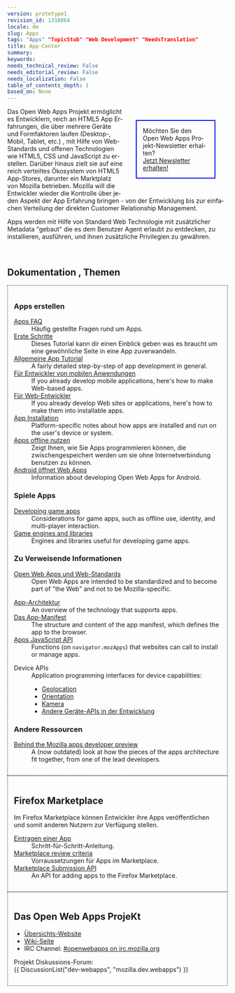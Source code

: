 ```yaml
---
version: prototype1
revision_id: 1318064
locale: de
slug: Apps
tags: "Apps" "TopicStub" "Web Development" "NeedsTranslation"
title: App-Center
summary: 
keywords: 
needs_technical_review: False
needs_editorial_review: False
needs_localization: False
table_of_contents_depth: 1
based_on: None
---
```

<div style="float: right; margin: 2em; padding: 1em; border: solid blue 2px; width: 150px"><span id="result_box" lang="de"><span class="hps">Möchten Sie den</span> <span class="hps">Open Web</span> <span class="hps">Apps</span> <span class="hps">Projekt-Newsletter</span> <span class="hps">erhalten</span><span>?</span></span><br />
<a href="/apps">Jetzt Newsletter erhalten!</a></div>

<p><span id="result_box" lang="de"><span class="hps">Das</span> <span class="hps">Open Web</span> <span class="hps">Apps</span> <span class="hps">Projekt</span> <span class="hps">ermöglicht es Entwicklern,</span> <span class="hps">reich an</span> <span class="hps">HTML5</span> <span class="hps">App</span> <span class="hps">Erfahrungen, die</span> <span class="hps">über mehrere Geräte</span> <span class="hps">und Formfaktoren</span> <span class="hps">laufen</span> <span class="atn hps">(</span><span>Desktop-, Mobil</span><span>, Tablet</span><span>, etc.) ,</span> <span class="hps">mit Hilfe von Web</span><span>-Standards</span> <span class="hps">und offenen</span> <span class="hps">Technologien wie</span> <span class="hps">HTML5</span><span>, CSS</span> <span class="hps">und</span> <span class="hps">JavaScript</span> zu <span class="hps">erstellen.</span></span><span id="result_box" lang="de"><span class="hps"> Darüber hinaus</span> <span class="hps">zielt sie auf</span> <span class="hps">eine reich</span> <span class="hps">verteiltes</span> <span class="hps">Ökosystem von</span> <span class="hps">HTML5</span> <span class="hps">App-Stores</span><span>, darunter ein</span> <span class="hps">Marktplatz</span> <span class="hps">von Mozilla</span> <span class="hps">betrieben</span><span class="hps">.</span> <span class="hps">Mozilla</span> <span class="hps">will die</span> <span class="hps">Entwickler</span> <span class="hps">wieder die Kontrolle über</span> <span class="hps">jeden Aspekt der</span> <span class="hps">App</span> <span class="hps">Erfahrung</span> <span class="hps">bringen</span> <span class="hps">- von</span> <span class="hps">der Entwicklung bis zur</span> <span class="hps">einfachen</span> <span class="hps">Verteilung</span> <span class="hps">der direkten</span> <span class="hps">Customer Relationship Management.</span></span></p>

<p>Apps werden mit Hilfe von Standard Web Technologie mit zusätzlicher Metadata "gebaut" die es dem Benutzer Agent erlaubt zu entdecken, zu installieren, ausführen, und ihnen zusätzliche Privilegien zu gewähren.</p>

<p>&nbsp;</p>

<h2 id="Dokumentation_Themen"><span class="short_text" id="result_box" lang="de"><span class="hps">Dokumentation</span> <span class="hps">, Themen</span></span></h2>

<div style="overflow:hidden">
<div style="-moz-column-width:28em; -webkit-columns:28em; columns:28em; border: dotted 1px; padding: 1em;">
<div>
<h3 id="Apps_erstellen">Apps erstellen</h3>

<dl>
 <dt><a href="/en-US/docs/Apps/FAQs">Apps FAQ</a></dt>
 <dd>Häufig gestellte Fragen rund um Apps.</dd>
 <dt><a href="/en-US/docs/Apps/Getting_Started">Erste Schritte</a></dt>
 <dd>Dieses Tutorial kann dir einen Einblick geben was es braucht um eine gewöhnliche Seite in eine App zuverwandeln.</dd>
 <dt><a href="/en-US/docs/Apps/Tutorials/General">Allgemeine App Tutorial</a></dt>
 <dd>A fairly detailed step-by-step of app development in general.</dd>
 <dt><a href="/en-US/docs/Apps/For_mobile_developers">Für Entwickler von mobilen Anwendungen</a></dt>
 <dd>If you already develop mobile applications, here's how to make Web-based apps.</dd>
 <dt><a href="/en-US/docs/Apps/For_Web_developers">Für Web-Entwickler</a></dt>
 <dd>If you already develop Web sites or applications, here's how to make them into installable apps.</dd>
 <dt><a href="/en-US/docs/Apps/Platform-specific_details">App Installation</a></dt>
 <dd>Platform-specific notes about how apps are installed and run on the user's device or system.</dd>
 <!--
        <dt><a href="/en-US/docs/Apps/Identity_integration">Identity integration</a></dt>
        <dd>How to securely identify app users via BrowserID.</dd>
        -->
 <dt><a href="/en-US/docs/Apps/Using_apps_offline">Apps offline nutzen</a></dt>
 <dd>Zeigt Ihnen, wie Sie Apps programmieren können, die zwischengespeichert werden um sie ohne Internetverbindung benutzen zu können.</dd>
 <dt><a href="/en-US/docs/Apps/Apps_for_Android">Android öffnet Web Apps</a></dt>
 <dd>Information about developing Open Web Apps for Android.</dd>
</dl>
</div>

<div>
<h3 id="Spiele_Apps">Spiele Apps</h3>

<dl>
 <dt><a href="/en-US/docs/Apps/Developing_game_apps">Developing game apps</a></dt>
 <dd>Considerations for game apps, such as offline use, identity, and multi-player interaction.</dd>
 <dt><a href="/en-US/docs/Apps/Game_engines_and_libraries">Game engines and libraries</a></dt>
 <dd>Engines and libraries useful for developing game apps.</dd>
</dl>
</div>

<div>
<h3 id="Zu_Verweisende_Informationen"><span class="short_text" id="result_box" lang="de"><span class="hps">Zu Verweisende Informationen</span></span></h3>

<dl>
 <dt><a href="/en-US/docs/Open_Web_apps_and_Web_standards">Open Web Apps und Web-Standards</a></dt>
 <dd>Open Web Apps are intended to be standardized and to become part of "the Web" and not to be Mozilla-specific.</dd>
</dl>

<dl>
 <dt><a href="/en-US/docs/Apps/Apps_architecture">App-Architektur</a></dt>
 <dd>An overview of the technology that supports apps.</dd>
 <dt><a href="/en-US/docs/Apps/Manifest">Das App-Manifest</a></dt>
 <dd>The structure and content of the app manifest, which defines the app to the browser.</dd>
 <!--
        <dt><a href="/en-US/docs/Apps/App_start-up_library">App start-up library</a></dt>
        <dd>For your convenience, a library that handles start-up checks for manifests, receipts, and user identity. Use it as-is, or crib for your own code.</dd>
        -->
 <dt><a href="/en-US/docs/Apps/Apps_JavaScript_API">Apps JavaScript API</a></dt>
 <dd>Functions (on <code>navigator.mozApps</code>) that websites can call to install or manage apps.</dd>
</dl>

<dl>
 <dt>Device APIs</dt>
 <dd>Application programming interfaces for device capabilities:
 <ul>
  <li><a href="/en-US/docs/Using_geolocation">Geolocation</a></li>
  <li><a href="/en-US/docs/DOM/Orientation_and_motion_data_explained">Orientation</a></li>
  <li><a href="/en-US/docs/DOM/Using_the_Camera_API">Kamera</a></li>
  <li><a href="https://wiki.mozilla.org/WebAPI">Andere Geräte-APIs in der Entwicklung</a></li>
 </ul>
 </dd>
</dl>

<h3 id="Andere_Ressourcen"><span class="short_text" id="result_box" lang="de"><span class="hps">Andere</span> <span class="hps">Ressourcen</span></span></h3>

<dl>
 <dt><a href="http://kix.in/2011/12/15/behind-the-mozilla-apps-developer-preview/">Behind the Mozilla apps developer preview</a></dt>
 <dd>A (now outdated) look at how the pieces of the apps architecture fit together, from one of the lead developers.</dd>
</dl>
</div>
</div>

<div style="-moz-column-width:28em; -webkit-columns:28em; columns:28em; border: dotted 1px; padding: 1em;">
<h2 id="Firefox_Marketplace">Firefox Marketplace</h2>

<p>Im Firefox Marketplace können Entwickler ihre Apps veröffentlichen und somit anderen Nutzern zur Verfügung stellen.</p>

<dl>
 <dt><a href="/en-US/docs/Apps/Submitting_an_app">Eintragen einer App</a></dt>
 <dd>Schritt-für-Schritt-Anleitung.</dd>
 <dt><a href="/en-US/docs/Apps/Marketplace_review_criteria">Marketplace review criteria</a></dt>
 <dd>Vorraussetzungen für Apps im Marketplace.</dd>
 <dt><a href="http://zamboni.readthedocs.org/en/latest/topics/api.html">Marketplace Submission API</a></dt>
 <dd>An API for adding apps to the Firefox Marketplace.</dd>
</dl>
</div>

<div style="-moz-column-width:28em; -webkit-columns:14em; columns:28em"><!--
    <h3><a href="/en-US/docs/Apps/FAQs/Reporting">Reporting</a></h3>
    <div id="magicdomid97">
      <ul class="list-bullet1">
        <li><span>My payment got lost. What can I do?</span></li>
        <li><span>How do I remove an app from the market?</span></li>
        <li><span>Known Issues</span></li>
      </ul>
    </div>
  --></div>

<div style="-moz-column-width:28em; -webkit-columns:14em; columns:28em; border: dotted 1px; padding: 1em;">
<h2 id="Das_Open_Web_Apps_ProjeKt">Das Open Web Apps ProjeKt</h2>

<ul>
 <li><a href="https://apps.mozillalabs.com/">Übersichts-Website</a></li>
 <li><a href="https://wiki.mozilla.org/Apps">Wiki-Seite</a></li>
 <li>IRC Channel: <a class="link-irc" href="irc://irc.mozilla.org#openwebapps">#openwebapps on irc.mozilla.org</a></li>
</ul>

<p>Projekt Diskussions-Forum:<br />
 {{ DiscussionList("dev-webapps", "mozilla.dev.webapps") }}</p>
</div>
</div>

<p>&nbsp;</p>

